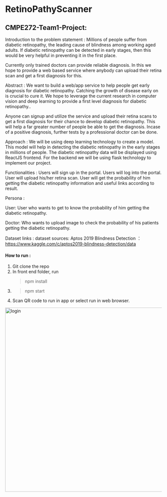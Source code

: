 # RetinoPathyScanner

## __CMPE272-Team1-Project__:


Introduction to the problem statement :
Millions of people suffer from diabetic retinopathy, the leading cause of blindness among working aged adults.
If diabetic retinopathy can be detected in early stages, then this would be very helpful in preventing it in the first place.

Currently only trained doctors can provide reliable diagnosis. In this we hope to provide a web based service where anybody can upload their retina scan and get a first diagnosis for this.

Abstract :
We want to build a web/app service to help people get early diagnosis for diabetic retinopathy. Catching the growth of disease early on is crucial to cure it. We hope to leverage the current research in computer vision and deep learning to provide a first level diagnosis for diabetic retinopathy..

Anyone can signup and utilize the service and upload their retina scans to get a first diagnosis for their chance to develop diabetic retinopathy. This will help a far greater number of people be able to get the diagnosis. Incase of a positive diagnosis, further tests by a professional doctor can be done.

Approach :
We will be using deep learning technology to create a model. This model will help in detecting the diabetic retinopathy in the early stages in millions of people. The diabetic retinopathy data will be displayed using ReactJS frontend. For the backend we will be using flask technology to implement our project.

Functionalities :
Users will sign up in the portal.
Users will log into the portal.
User will upload his/her retina scan.
User will get the probability of him getting the diabetic retinopathy information and useful links according to result.


Persona :

User:
User who wants to get to know the probability of him getting the diabetic retinopathy.

Doctor:
Who wants to upload image to check the probability of his patients getting the diabetic retinopathy.


Dataset links :
dataset sources: Aptos 2019 Blindness Detection ：
https://www.kaggle.com/c/aptos2019-blindness-detection/data



#### How to run :
1) Git clone the repo
2) In front end folder, run 
   > npm install
3) > npm start
4) Scan QR code to run in app or select run in web browser.

<img width="591" alt="login" src="https://user-images.githubusercontent.com/89316938/144912118-3267329c-ed79-4986-9c4b-b92fbec0368f.png">


